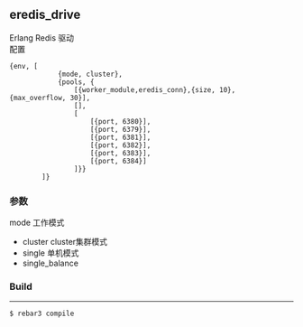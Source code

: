 ## eredis_drive


Erlang Redis 驱动</br>
配置
```
{env, [
            {mode, cluster},
            {pools, {
                [{worker_module,eredis_conn},{size, 10}, {max_overflow, 30}],
                [],
                [
                    [{port, 6380}],
                    [{port, 6379}],
                    [{port, 6381}],
                    [{port, 6382}],
                    [{port, 6383}],
                    [{port, 6384}]
                ]}}
        ]}
```
### 参数
mode 工作模式 
* cluster cluster集群模式
* single  单机模式
* single_balance  


### Build
-----

    $ rebar3 compile
